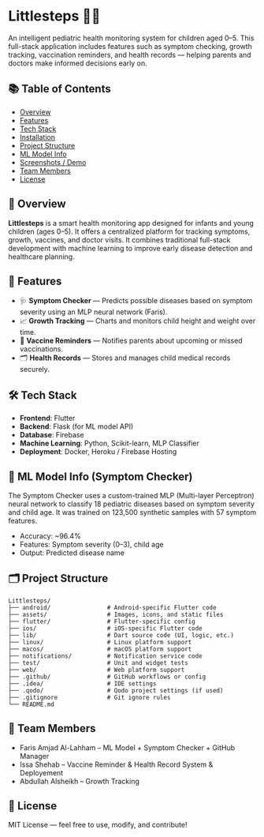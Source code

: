 # Littlesteps 👶💡
An intelligent pediatric health monitoring system for children aged 0–5. This full-stack application includes features such as symptom checking, growth tracking, vaccination reminders, and health records — helping parents and doctors make informed decisions early on.

## 📚 Table of Contents
- [Overview](#overview)
- [Features](#features)
- [Tech Stack](#tech-stack)
- [Installation](#installation)
- [Project Structure](#project-structure)
- [ML Model Info](#ml-model-info)
- [Screenshots / Demo](#screenshots--demo)
- [Team Members](#team-members)
- [License](#license)

## 🧠 Overview

**Littlesteps** is a smart health monitoring app designed for infants and young children (ages 0–5). It offers a centralized platform for tracking symptoms, growth, vaccines, and doctor visits. It combines traditional full-stack development with machine learning to improve early disease detection and healthcare planning.

## 🚀 Features

- 🩺 **Symptom Checker** — Predicts possible diseases based on symptom severity using an MLP neural network (Faris).
- 📈 **Growth Tracking** — Charts and monitors child height and weight over time.
- 💉 **Vaccine Reminders** — Notifies parents about upcoming or missed vaccinations.
- 🗂️ **Health Records** — Stores and manages child medical records securely.

## 🛠 Tech Stack

- **Frontend**: Flutter
- **Backend**: Flask (for ML model API)
- **Database**: Firebase
- **Machine Learning**: Python, Scikit-learn, MLP Classifier
- **Deployment**: Docker, Heroku / Firebase Hosting

## 🤖 ML Model Info (Symptom Checker)

The Symptom Checker uses a custom-trained MLP (Multi-layer Perceptron) neural network to classify 18 pediatric diseases based on symptom severity and child age. It was trained on 123,500 synthetic samples with 57 symptom features.

- Accuracy: ~96.4%
- Features: Symptom severity (0–3), child age
- Output: Predicted disease name

## 🗂️ Project Structure

```
Littlesteps/
├── android/                # Android-specific Flutter code
├── assets/                 # Images, icons, and static files
├── flutter/                # Flutter-specific config
├── ios/                    # iOS-specific Flutter code
├── lib/                    # Dart source code (UI, logic, etc.)
├── linux/                  # Linux platform support
├── macos/                  # macOS platform support
├── notifications/          # Notification service code
├── test/                   # Unit and widget tests
├── web/                    # Web platform support
├── .github/                # GitHub workflows or config
├── .idea/                  # IDE settings
├── .qodo/                  # Qodo project settings (if used)
├── .gitignore              # Git ignore rules
└── README.md
```

## 👥 Team Members

- Faris Amjad Al-Lahham – ML Model + Symptom Checker + GitHub Manager
- Issa Shehab – Vaccine Reminder & Health Record System & Deployement
- Abdullah Alsheikh – Growth Tracking

## 📄 License

MIT License — feel free to use, modify, and contribute!
